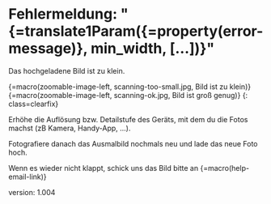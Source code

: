 # Fehlermeldung: "{=translate1Param({=property(error-message)}, min_width, […])}"

Das hochgeladene Bild ist zu klein.

{=macro(zoomable-image-left, scanning-too-small.jpg, Bild ist zu klein)}
{=macro(zoomable-image-left, scanning-ok.jpg, Bild ist groß genug)}
{: class=clearfix}

Erhöhe die Auflösung bzw. Detailstufe des Geräts, mit dem du die Fotos machst (zB Kamera, Handy-App, ...).

Fotografiere danach das Ausmalbild nochmals neu und lade das neue Foto hoch.

Wenn es wieder nicht klappt, schick uns das Bild bitte an {=macro(help-email-link)}

version: 1.004
